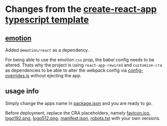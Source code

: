 # Changes from the [create-react-app typescript template](https://www.npmjs.com/package/cra-template-typescript)

## [emotion](https://emotion.sh/docs/introduction)

Added `@emotion/react` as a dependency.

For being able to use the emotion `css` prop, the babel config needs to be altered.
Thats why the project is using `react-app-rewired` and `customize-cra` as dependencies to be able to alter the webpack config via [config-overrides.js](/config-overrides.js) without ejecting the app.

## usage info

Simply change the apps name in [package.json](/package.json) and you are ready to go.

Before deployment, replace the CRA placeholders, namely [favicon.ico](/public/favicon.ico), [logo192.png](/public/logo192.png), [logo512.png](/public/logo512.png), [manifest.json](/public/manifest.json), [robots.txt](/public/robots.txt) with your own versions.
